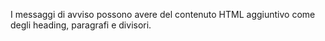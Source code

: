 I messaggi di avviso possono avere del contenuto HTML aggiuntivo come degli heading, paragrafi e divisori.
